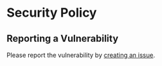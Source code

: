 # Security Policy

## Reporting a Vulnerability

Please report the vulnerability by [creating an issue](https://github.com/Hongbo-Miao/hongbomiao.com/security/advisories).
